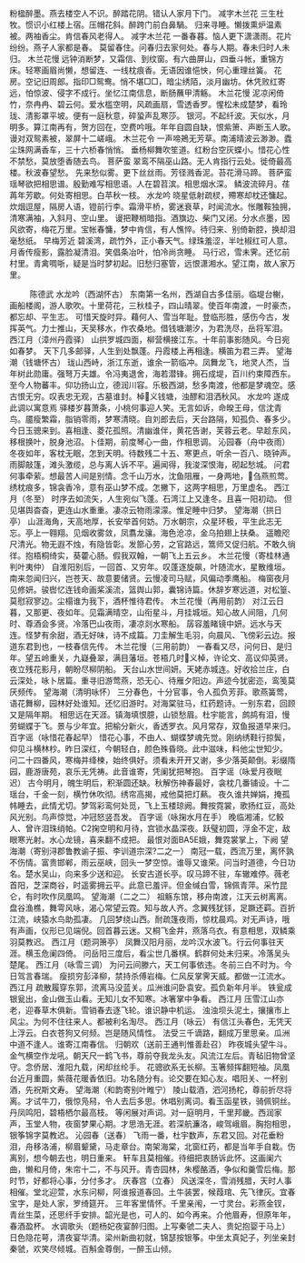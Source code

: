 <!-- { "loadSidebar": true } -->
粉楹醉墨。燕去楼空人不识。醉踏花阴。错认人家月下门。 
减字木兰花
三生杜牧。惯识小红楼上宿。压帽花斜。醉跨门前白鼻騧。 
归来寻睡。懒拨熏炉温素被。两袖香尘。肯信春风老得人。 
减字木兰花
一番春暮。恼人更下潇潇雨。花片纷纷。燕子人家都是春。 
莫留春住。问春归去家何处。春与人期。春未归时人未归。 
木兰花慢
远钟消断梦，又霜信、到纹窗。有六曲屏山，四垂斗帐，重锦方床。轻寒画眉尚懒，想留连、一线枕痕香。无语因谁悒怏，何心重理丝簧。 
花房。空记旧周郎。指印□鸳鸯。悄不堪□□，暗尘绣陌，淡月幽坊。休凭败红寄远，怕惊波、侵字不成行。坐忆江南信息，断肠蘸甲清觞。 
木兰花慢
泥凉闲倚竹，奈冉冉、碧云何。爱水槛空明，风疏画扇，雪透香罗。惺松未成楚梦，看玲珑、清影罩平坡。便有一庭秋意，碎蛩声乱寒莎。 
银河。不起纤波。天似水，月明多。算江南再有，贺方回在，空费吟哦。年年自圆自缺，恨紫箫、声断玉人歌。谩对双鸳素被，翠屏十二嵯峨。 
木兰花令
一声啼鴂无芳草。南浦晴波云渺渺。蠹尘珠网满香车，三十六桥春悄悄。 
垂杨柳舞吹笙道。红粉台空灰蝶小。惜花心性不禁愁，莫放堕香随去鸟。 
菩萨蛮
翠鸾不隔巫山路。无人肯指行云处。徙倚最高楼。秋波春望愁。 
先来愁似雾。更下丝丝雨。芳径溅香泥。苔花滑马蹄。 
菩萨蛮
瑶琴欲把相思谱。殷勤难写相思语。人在碧苕滨。相思烟水深。 
鳞波流碎月。荏苒年芳歇。何处寄相思。白苹秋一枝。 
水龙吟
晓星低射疏棂，殢寒却枕还慵起。炊烟逗屋，隔房人语，镫前行李。霜滑平桥，雾迷衰草，时闻流水。怅雕鞍独拥，清寒满袖，入斜月、空山里。 
谩把鞭梢暗指。酒旗边、柴门又闭。分水点墨，因风欲寄，梅花万里。宝帐春慵，梦中肯信，有人憔悴。待归来、别倚新腔，换却泪毫愁纸。 
早梅芳近
碧溪湾，疏竹外，正小春天气。绿珠羞涩，半吐椒红可人意。月香传瘦影，露脸凝清泪。笑倡条冶叶，怕冷尚贪睡。 
马行迟，雪未霁。还忆前村里。青禽啁哳，疑是当时梦初起。旧愁归塞管，远恨潇湘水。望江南，故人家万里。 

　
　
陈德武
水龙吟（西湖怀古）
东南第一名州，西湖自古多佳丽。临堤台榭，画船楼阁，游人歌吹。十里荷花，三秋桂子，四山晴翠。使百年南渡，一时豪杰，都忘却、平生志。 
可惜天旋时异。藉何人、雪当年耻。登临形胜，感伤今古，发挥英气。力士推山，天吴移水，作农桑地。借钱塘潮汐，为君洗尽，岳将军泪。 
西江月（漳州丹霞驿）
山拱罗城四面，柳营横接江东。十年前事影随风。今日宛如春梦。 
天下几多邮驿，人生到处飘蓬。丹霞楼上再相逢。横笛为君三弄。 
望海潮（钱塘怀古）
珑山西峙，浙江东逝，谁余一箭临冲。凤舞龙飞，地灵人杰，当年树此勋庸。强弩万夫雄。令冯夷退舍，海若潜锋。拥石成堤，百川约束障西东。 
至今人物蕃丰。仰功扬山立，德润川容。乐极西湖，愁多南渡，他都是梦魂空。感古恨无穷。叹表忠无观，古墓谁封。棹义钱塘，浊醪和泪洒秋风。 
水龙吟
遂成此调以寓意焉 
驿楼岁暮萧条，小桃何事迎人笑。无言如诉，命暌王母，信沈青鸟。靥瘦繁霜，脂销零雨，梦寒清晓。自刘郎去后，天台路隔，知孤负、春多少。 
今日玉骢来到。喜相逢、菱花孤照。清幽谁伴，黄花告谢，芙蓉云老。早趁东风，移根换叶，脱身池沼。卜佳期，前度琴心一曲，作相思调。 
沁园春（舟中夜雨）
冬夜如年，客枕无眠，怎到天明。待数残二十五、寒更点，听余一百八、晓钟声。雨脚敲篷，滩头激缆，总与离人诉不平。遍闻得，我浚深恨海，砌起愁城。 
问君何事牵萦。想最苦人间是别情。念千山万水，沈鱼阻雁，一身两地，刍燕煎莺。绣枕痕多，锦衾香冷，意有巫山梦不成。怎撇下，这两字相思，万里虚名。 
西江月（冬至）
时序去如流矢，人生宛似飞蓬。石湾江上又逢冬。且喜一阳初动。 
但见堪舆杳杳，更连山水重重。凄凉云物雨濛濛。惟足睡中归梦。 
望海潮（拱日亭）
山涯海角，天高地厚，长安举首何妨。万水朝宗，众星环极，平生此志无忘。亭上一翱翔。见烟收雾敛，凤翥龙骧。海色沧凉，金乌拍翅上扶桑。 
遥瞻咫尺清光。物无遐不烛，有隐皆彰。发篰心劳，之官路远，篙师又促归航。不敢久徜徉。抱梧桐绮实，葵藿心肠。假我双翰，一朝飞上五云乡。 
木兰花慢（寄桂林通判叶夷仲）
自淮阳别后，一回首、又穷年。叹蓬逐旋飙，叶随流水，星散维垣。南来忽闻归兴，岂苍天、故意要储贤。云慢凌司马赋，风偏动季鹰船。 
梅窗夜月见修妍。骏辔忆连钱命画桨溪流，篮舆山郭，囊锦诗篇。休辞岁寒远道，对松篁、莫慰寂寥边。尘榻谁为我下，酒杯惟待君传。 
木兰花慢（再用前韵）
对江云日暮，又那更、夜如年。见霜满晴空，山衔星斗，月挂城垣。知心故人间阻，几何时、尊酒会多贤。冷落巴山夜雨，凄凉剡水寒船。 
孱容羞睹镜中妍。远水与天连。怪梦有余甜，酒无好味，诗不成篇。刀圭解生毛羽，向晨风、飞傍彩云边。报道东君到也，一枝春信先传。 
木兰花慢（三用前韵）
一春看又尽，问何日、是归年。望五岭重关，九嶷叠翠，满目藩垣。苍梧几时义棹，许论文、高议仰英贤。夜立残花影月，朝盼尽柳阴船。 
天台山水世间妍。天姥赤城连。好收拾兰庄，白云深处，咏卜居篇。重寻旧游莺燕，恐无心、待雁夕阳边。声迹今犹密迩，鸾笺莫厌频传。 
望海潮（清明咏怀）
三分春色，十分官事，令人孤负芳菲。歌燕簧莺，语花舞柳，园林好处谁知。还忆旧游时。对海棠驻马，红药题诗。一别东君，回顾又是隔年期。 
相思远在天涯。镇海填恨臆，山锁愁眉。杜宇能言，鹧鸪有泪，慢劳蝴蝶于飞。景与少年宜。把榆分新火，香透罗衣。风月常存，双鱼报道早来归。 
百字谣（咏惜花春起早）
惜花心事，不由人、蝴蝶梦魂先觉。刚纳绣鞋行掠鬓，仰见斗横林杪。昨日深红，今朝轻白，颜色殊昏晓。此中滋味，料他尘世知少。 
问二十四番风，寒梅并绛楝，始终俱好。须看未开开又谢，多少落英颠倒。彩缀隋园，鹿游唐苑，哀乐无凭祷。此音谁寄，凭阑犹把琴抱。 
百字谣（咏爱月夜眠迟）
古今明月，魄生明后，积渐圆还缺。秋解伤神春最好，衾枕几番铺设。十二瑶台，千金一刻，横竹休吹彻。绣帘高揭，戒他莫把灯爇。 
夜久谁共婵娟，掩孤帏睡去，此情尤切。梦驾彩鸾何处觅，飞上玉楼琼阙。舞按霓裳，歌扬红豆，高处风光别。鸟声惊觉，冲冠怒竖吾发。 
百字谣（咏掬水月在手）
晚临湘浦，忆鲛人、曾许泪珠绡帕。C2掬空明和月待，宫锁水晶深夜。跃璧初圆，浮金不定，敌眼寒光射。水心龙镜，喜来翻不成把。 
最恨对面BA5E娥，舞霓裳掌上，下阙 
望海潮（寄别浔郡鲁教谕子振、李训道宗深?二之一）
南冠一载，西流万里，离怀孰不伤情。富贵邯郸，雨云巫峡，回头一梦空惊。谁辱又谁荣。问当时道德，今日功名。楚水吴山，向来多少送和迎。 
长安古道长亭。叹马蹄不驻，车辙难停。薇老首阳，芝深商谷，时遥雾拥云平。此意已羞评。但金缄白雪，锦佩青萍。采竹昆仑，有时吹作凤凰鸣。 
望海潮（二之二）
祖觞东馆，移舟南渡，江天云树离离。盘谷渔樵，舞雩风咏，渴心常望云霓。知与故人齐。念翼残犹铩，足蹶还羁。百折江流，峡猿水鸟助孤凄。 
几回梦绕山西。耐疏篷夜雨，惊枕晨鸡。对无声诗，哦有声画，仪形已见端倪。回首暮云迷。又桐飞金井，燕落乌衣。有意相思，双鳞乘羽莫教迟。 
西江月（题洞箫亭）
凤舞汉阳月丽，龙吟汉水波飞。行云何事驻天涯。横玉危阑四倚。 
问岳阳三度后，看尘世几番棋。鹤群何处未归来。冷落吴头楚尾。 
西江月（咏雪三调）
为问云间滕六，天工何事依违。冬前三白不时为。今日驾言春瑞。 
瘦损穷彭泽柳，禁持杀傅岩梅。仁风反掌霁天威。都做一江流水。 
西江月
疏散履穿东郭，流离马没蓝关。瓜洲谁问卧袁安。孤负新年月半。 
铁瓮成银瓮出，金山做玉山看。无知儿女不知寒。冰箸掌中争看。 
西江月
压雪江山亦老，迎春草木俱新。雪销春去逐飞轮。谁识静中机运。 
浊浊坝头泥土，攘攘市上风尘。为何不住往来人。都被利名淘尽。 
西江月（咏云）
有信江头春色，无凭天上浮云。白衣苍狗又何频。岂是随风情性。 
法受三千谪路，翻成万里思亲。瓜洲中道不逢人。谁寄江南春信。 
归朝欢（送前王通判惟善赴召）
昨夜城头望牛斗。金气横空作龙吼。朝天尺一鹤飞书，尊前夺我龙头友。风流江左后。青毡旧物曾坚守。念侨居、淮阳九载，闲却丝纶手。 
花骢欲系无长柳。玉箸频挥翻短袖。凤凰台近月重圆，紫薇花暖香依旧。功名随分有。论交要在知心友。唱阳关、一杯别酒，先祝斯文寿。 
望海潮（和韵寄别叶睢宁）
陵山载酒，泗河扬柁，尊前折尽将离。才试牛刀，俄惊凫舄，令人去后多思。休唱别离词。看玉函星铁，骑佩铜丝。丹凤鸣阳，碧梧栖尔最高枝。 
等闲展对声词。对一庭明月，千里邦畿。西润家声，玉堂人物，夜窗梦果心期。才思浩无涯。若深航濂洛，峻驾峨眉。胸抱相思，银筝锦字莫教迟。 
沁园春（送春）
飞雨一番，杜宇数声，东君又回。对花垂粉泪，舟移洛浦，柳眉颦黛，马走章台。南架海棠，北窗红药，都是当年手自栽。伤离别，想今朝去也，明日重来。 
轩车且莫相催。待细把衷肠诉此怀。这画阑六曲，懒和月倚，朱帘十二，不与风开。青杏园林，朱樱酪酒，争似和羹雪后梅。那时节，好都将心事，分付多才。 
庆春宫（立春）
风送深冬，雪消残腊，天时人事相催。堂北迎萱，水东问柳，阿谁报道春回。土牛装罢，候葭琯、先飞律灰。宜春宝字，是处人家，罗绮筵开。 
三年客里情怀。千里亲闱，一寸灵台。彩燕金钗，青丝生菜，还思纤手安排。韶光是也，可人的、如今再来。介他眉寿，但原年年，春酒盈杯。 
水调歌头（题杨妃夜宴醉归图。上写秦虢二夫人、贵妃抱婴于马上）
日色隐花萼，清夜宴华清。梁州新曲初就，锦瑟按银筝。中坐太真妃子，列坐亲封秦虢，欢笑尽倾城。百斛金尊倒，一醉玉山倾。 
